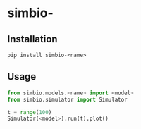 # simbio-<name>

## Installation

```
pip install simbio-<name>
```

## Usage

```python
from simbio.models.<name> import <model>
from simbio.simulator import Simulator

t = range(100)
Simulator(<model>).run(t).plot()
```
